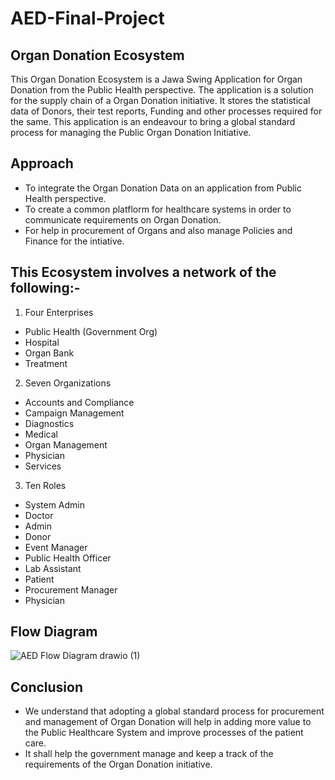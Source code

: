 # AED-Final-Project

## Organ Donation Ecosystem 
This Organ Donation Ecosystem is a Jawa Swing Application for Organ Donation from the Public Health perspective. The application is a solution for the supply chain of a Organ Donation initiative. It stores the statistical data of Donors, their test reports, Funding and other processes required for the same. This application is an endeavour to bring a global standard process for managing the Public Organ Donation Initiative.

## Approach
- To integrate the Organ Donation Data on an application from Public Health perspective.
- To create a common platflorm for healthcare systems in order to communicate requirements on Organ Donation.
- For help in procurement of Organs and also manage Policies and Finance for the intiative.

## This Ecosystem involves a network of the following:-

1.	Four Enterprises
- Public Health (Government Org)
- Hospital
- Organ Bank
- Treatment

2.	Seven Organizations
- Accounts and Compliance
- Campaign Management
- Diagnostics
- Medical
- Organ Management
- Physician
- Services

3.	Ten Roles
- System Admin
- Doctor
- Admin
- Donor
- Event Manager
- Public Health Officer
- Lab Assistant
- Patient
- Procurement Manager
- Physician

## Flow Diagram

![AED Flow Diagram drawio (1)](https://user-images.githubusercontent.com/114179722/206931583-224e8c4b-8742-4a57-a5d4-615ed7f93ea3.jpg)

## Conclusion 
- We understand that adopting a global standard process for procurement and management of Organ Donation will help in adding more value to the Public Healthcare System and improve processes of the patient care.
- It shall help the government manage and keep a track of the requirements of the Organ Donation initiative.

